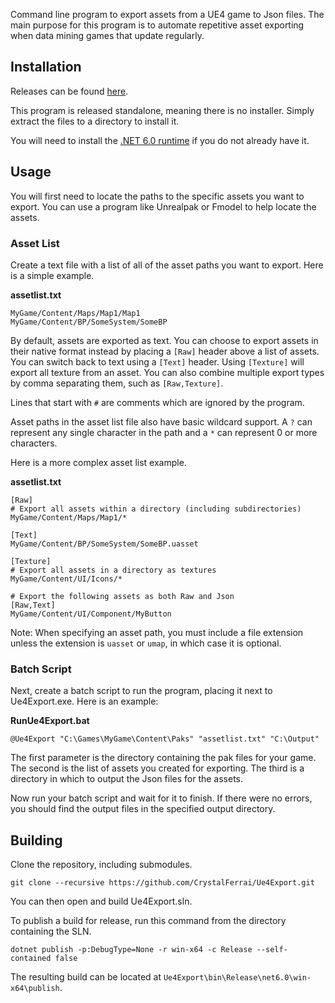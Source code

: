 Command line program to export assets from a UE4 game to Json files. The main purpose for this program is to automate repetitive asset exporting when data mining games that update regularly.

## Installation

Releases can be found [here](https://github.com/CrystalFerrai/Ue4Export/releases).

This program is released standalone, meaning there is no installer. Simply extract the files to a directory to install it.

You will need to install the [.NET 6.0 runtime](https://dotnet.microsoft.com/en-us/download/dotnet/6.0) if you do not already have it.

## Usage

You will first need to locate the paths to the specific assets you want to export. You can use a program like Unrealpak or Fmodel to help locate the assets.

### Asset List

Create a text file with a list of all of the asset paths you want to export. Here is a simple example.

**assetlist.txt**
```
MyGame/Content/Maps/Map1/Map1
MyGame/Content/BP/SomeSystem/SomeBP
```

By default, assets are exported as text. You can choose to export assets in their native format instead by placing a `[Raw]` header above a list of assets. You can switch back to text using a `[Text]` header. Using `[Texture]` will export all texture from an asset. You can also combine multiple export types by comma separating them, such as `[Raw,Texture]`.

Lines that start with `#` are comments which are ignored by the program.

Asset paths in the asset list file also have basic wildcard support. A `?` can represent any single character in the path and a `*` can represent 0 or more characters.

Here is a more complex asset list example.

**assetlist.txt**
```
[Raw]
# Export all assets within a directory (including subdirectories)
MyGame/Content/Maps/Map1/*

[Text]
MyGame/Content/BP/SomeSystem/SomeBP.uasset

[Texture]
# Export all assets in a directory as textures
MyGame/Content/UI/Icons/*

# Export the following assets as both Raw and Json
[Raw,Text]
MyGame/Content/UI/Component/MyButton
```

Note: When specifying an asset path, you must include a file extension unless the extension is `uasset` or `umap`, in which case it is optional.

### Batch Script

Next, create a batch script to run the program, placing it next to Ue4Export.exe. Here is an example:

**RunUe4Export.bat**
```
@Ue4Export "C:\Games\MyGame\Content\Paks" "assetlist.txt" "C:\Output"
```

The first parameter is the directory containing the pak files for your game. The second is the list of assets you created for exporting. The third is a directory in which to output the Json files for the assets.

Now run your batch script and wait for it to finish. If there were no errors, you should find the output files in the specified output directory.

## Building
Clone the repository, including submodules.
```
git clone --recursive https://github.com/CrystalFerrai/Ue4Export.git
```

You can then open and build Ue4Export.sln.

To publish a build for release, run this command from the directory containing the SLN.
```
dotnet publish -p:DebugType=None -r win-x64 -c Release --self-contained false
```

The resulting build can be located at `Ue4Export\bin\Release\net6.0\win-x64\publish`.